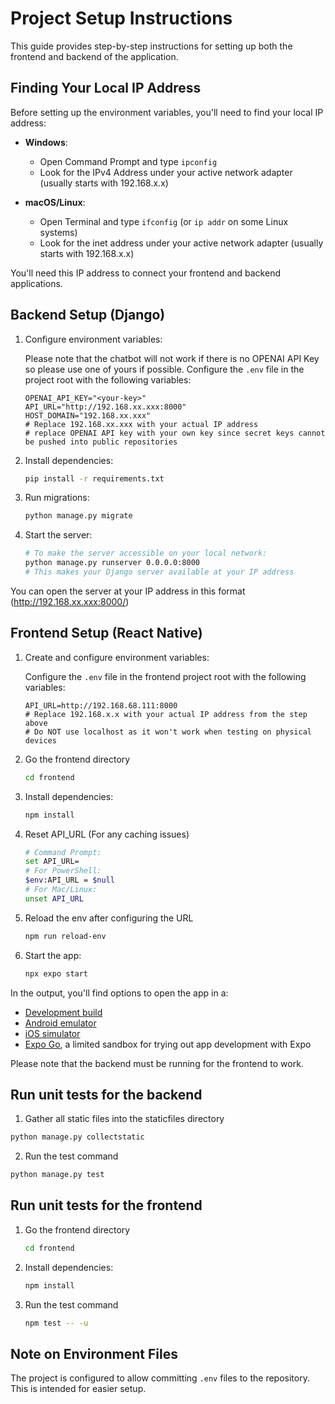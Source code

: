 # Project Setup Instructions

This guide provides step-by-step instructions for setting up both the frontend and backend of the application.

## Finding Your Local IP Address

Before setting up the environment variables, you'll need to find your local IP address:

- **Windows**:

  - Open Command Prompt and type `ipconfig`
  - Look for the IPv4 Address under your active network adapter (usually starts with 192.168.x.x)

- **macOS/Linux**:
  - Open Terminal and type `ifconfig` (or `ip addr` on some Linux systems)
  - Look for the inet address under your active network adapter (usually starts with 192.168.x.x)

You'll need this IP address to connect your frontend and backend applications.

## Backend Setup (Django)

1. Configure environment variables:

   Please note that the chatbot will not work if there is no OPENAI API Key so please use one of yours if possible.
   Configure the `.env` file in the project root with the following variables:

   ```
   OPENAI_API_KEY="<your-key>"
   API_URL="http://192.168.xx.xxx:8000"
   HOST_DOMAIN="192.168.xx.xxx"
   # Replace 192.168.xx.xxx with your actual IP address
   # replace OPENAI API key with your own key since secret keys cannot be pushed into public repositories
   ```

2. Install dependencies:

   ```bash
   pip install -r requirements.txt
   ```

3. Run migrations:

   ```bash
   python manage.py migrate
   ```

4. Start the server:
   ```bash
   # To make the server accessible on your local network:
   python manage.py runserver 0.0.0.0:8000
   # This makes your Django server available at your IP address
   ```

You can open the server at your IP address in this format (http://192.168.xx.xxx:8000/)

## Frontend Setup (React Native)

1. Create and configure environment variables:

   Configure the `.env` file in the frontend project root with the following variables:

   ```
   API_URL=http://192.168.68.111:8000
   # Replace 192.168.x.x with your actual IP address from the step above
   # Do NOT use localhost as it won't work when testing on physical devices
   ```

2. Go the frontend directory
   ```bash
   cd frontend
   ```
   
3. Install dependencies:
   ```bash
   npm install
   ```

4. Reset API_URL (For any caching issues)
   ```bash
   # Command Prompt:
   set API_URL=
   # For PowerShell:
   $env:API_URL = $null
   # For Mac/Linux:
   unset API_URL
   ```
   
5. Reload the env after configuring the URL
   ``` bash
   npm run reload-env
   ```

6. Start the app:
   ```bash
   npx expo start
   ```

In the output, you'll find options to open the app in a:

- [Development build](https://docs.expo.dev/develop/development-builds/introduction/)
- [Android emulator](https://docs.expo.dev/workflow/android-studio-emulator/)
- [iOS simulator](https://docs.expo.dev/workflow/ios-simulator/)
- [Expo Go](https://expo.dev/go), a limited sandbox for trying out app development with Expo

Please note that the backend must be running for the frontend to work.

## Run unit tests for the backend

1. Gather all static files into the staticfiles directory
```bash
python manage.py collectstatic
```

2. Run the test command
```bash
python manage.py test
```

## Run unit tests for the frontend

1. Go the frontend directory
   ```bash
   cd frontend
   ```

2. Install dependencies:

   ```bash
   npm install
   ```

3. Run the test command
   ```bash
   npm test -- -u
   ```

## Note on Environment Files

The project is configured to allow committing `.env` files to the repository. This is intended for easier setup.
